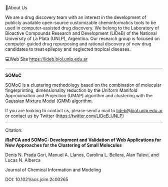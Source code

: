 📌About Us

We are a drug discovery team with an interest in the development of publicly available open-source customizable cheminformatics tools
to be used in computer-assisted drug discovery. We belong to the Laboratory of Bioactive Compounds Research and Development (LIDeB) of the
National University of La Plata (UNLP), Argentina. Our research group is focused on computer-guided drug repurposing and rational discovery
of new drug candidates to treat epilepsy and neglected tropical diseases.

💻Web Site https://lideb.biol.unlp.edu.ar


-------------------------------------------------------------------------------------------------

**SOMoC**

SOMoC is a clustering methodology based on the combination of molecular fingerprinting, dimensionality reduction by the Uniform Manifold Approximation and Projection (UMAP) algorithm and clustering with the Gaussian Mixture Model (GMM) algorithm.

If you are looking to contact us, please send a mail to lideb@biol.unlp.edu.ar or contact us by Twitter (https://twitter.com/LIDeB_UNLP)

-------------------------------------------------------------------------------------------------

Citation:

<p><b>iRaPCA and SOMoC: Development and Validation of Web Applications for New Approaches for the Clustering of Small Molecules</b></p>
<p>Denis N. Prada Gori, Manuel A. Llanos, Carolina L. Bellera, Alan Talevi, and Lucas N. Alberca</p>
<p>Journal of Chemical Information and Modeling</p>
DOI: 10.1021/acs.jcim.2c00265</p>
